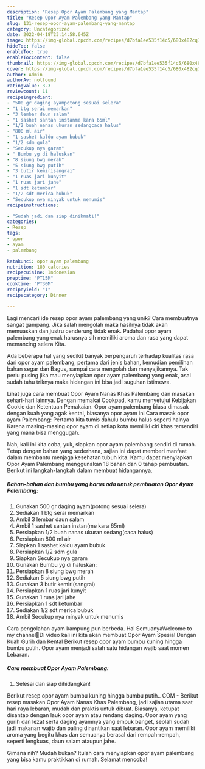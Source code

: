 ```yaml
---
description: "Resep Opor Ayam Palembang yang Mantap"
title: "Resep Opor Ayam Palembang yang Mantap"
slug: 131-resep-opor-ayam-palembang-yang-mantap
category: Uncategorized
date: 2022-04-18T23:14:58.645Z
image: https://img-global.cpcdn.com/recipes/d7bfa1ee535f14c5/680x482cq70/opor-ayam-palembang-foto-resep-utama.jpg
hideToc: false
enableToc: true
enableTocContent: false
thumbnail: https://img-global.cpcdn.com/recipes/d7bfa1ee535f14c5/680x482cq70/opor-ayam-palembang-foto-resep-utama.jpg
cover: https://img-global.cpcdn.com/recipes/d7bfa1ee535f14c5/680x482cq70/opor-ayam-palembang-foto-resep-utama.jpg
author: Admin
authorAv: notfound
ratingvalue: 3.3
reviewcount: 11
recipeingredient:
- "500 gr daging ayampotong sesuai selera"
- "1 btg serai memarkan"
- "3 lembar daun salam"
- "1 sashet santan instanme kara 65ml"
- "1/2 buah nanas ukuran sedangcaca halus"
- "800 ml air"
- "1 sashet kaldu ayam bubuk"
- "1/2 sdm gula"
- "Secukup nya garam"
- " Bumbu yg di haluskan"
- "8 siung bwg merah"
- "5 siung bwg putih"
- "3 butir kemirisangrai"
- "1 ruas jari kunyit"
- "1 ruas jari jahe"
- "1 sdt ketumbar"
- "1/2 sdt merica bubuk"
- "Secukup nya minyak untuk menumis"
recipeinstructions:

- "Sudah jadi dan siap dinikmati!"
categories:
- Resep
tags:
- opor
- ayam
- palembang

katakunci: opor ayam palembang 
nutrition: 180 calories
recipecuisine: Indonesian
preptime: "PT15M"
cooktime: "PT30M"
recipeyield: "1"
recipecategory: Dinner

---
```





Lagi mencari ide resep opor ayam palembang yang unik? Cara membuatnya sangat gampang. Jika salah mengolah maka hasilnya tidak akan memuaskan dan justru cenderung tidak enak. Padahal opor ayam palembang yang enak harusnya sih memiliki aroma dan rasa yang dapat memancing selera Kita.





Ada beberapa hal yang sedikit banyak berpengaruh terhadap kualitas rasa dari opor ayam palembang, pertama dari jenis bahan, kemudian pemilihan bahan segar dan Bagus, sampai cara mengolah dan menyajikannya. Tak perlu pusing jika mau menyiapkan opor ayam palembang yang enak,      asal sudah tahu triknya maka hidangan ini bisa jadi suguhan istimewa.














Lihat juga cara membuat Opor Ayam Nanas Khas Palembang dan masakan sehari-hari lainnya. Dengan memakai Cookpad, kamu menyetujui Kebijakan Cookie dan Ketentuan Pemakaian. Opor ayam palembang biasa dimasak dengan kuah yang agak kental, biasanya opor ayam ini Cara masak opor ayam Palembang: Pertama kita tumis dahulu bumbu halus seperti halnya Karena masing-masing opor ayam di setiap kota memiliki ciri khas tersendiri yang mana bisa menggugah.






Nah, kali ini kita coba, yuk, siapkan opor ayam palembang sendiri di rumah. Tetap dengan bahan yang sederhana, sajian ini dapat memberi manfaat dalam membantu menjaga kesehatan tubuh kita. Kamu dapat menyiapkan Opor Ayam Palembang menggunakan 18 bahan dan 0 tahap pembuatan. Berikut ini langkah-langkah dalam membuat hidangannya.

<!--inarticleads1-->

##### Bahan-bahan dan bumbu yang harus ada untuk pembuatan Opor Ayam Palembang:

1. Gunakan 500 gr daging ayam(potong sesuai selera)
1. Sediakan 1 btg serai memarkan
1. Ambil 3 lembar daun salam
1. Ambil 1 sashet santan instan(me kara 65ml)
1. Persiapkan 1/2 buah nanas ukuran sedang(caca halus)
1. Persiapkan 800 ml air
1. Siapkan 1 sashet kaldu ayam bubuk
1. Persiapkan 1/2 sdm gula
1. Siapkan Secukup nya garam
1. Gunakan  Bumbu yg di haluskan:
1. Persiapkan 8 siung bwg merah
1. Sediakan 5 siung bwg putih
1. Gunakan 3 butir kemiri(sangrai)
1. Persiapkan 1 ruas jari kunyit
1. Gunakan 1 ruas jari jahe
1. Persiapkan 1 sdt ketumbar
1. Sediakan 1/2 sdt merica bubuk
1. Ambil Secukup nya minyak untuk menumis


Cara pengolahan ayam kampung pun berbeda. Hai SemuanyaWelcome to my channel🤗Di video kali ini kita akan membuat Opor Ayam Spesial Dengan Kuah Gurih dan Kental Berikut resep opor ayam bumbu kuning hingga bumbu putih. Opor ayam menjadi salah satu hidangan wajib saat momen Lebaran. 

<!--inarticleads2-->

##### Cara membuat Opor Ayam Palembang:


1. Selesai dan siap dihidangkan!

Berikut resep opor ayam bumbu kuning hingga bumbu putih.. COM - Berikut resep masakan Opor Ayam Nanas Khas Palembang, jadi sajian utama saat hari raya lebaran, mudah dan praktis untuk dibuat. Biasanya, ketupat disantap dengan lauk opor ayam atau rendang daging. Opor ayam yang gurih dan lezat serta daging ayamnya yang empuk banget, seolah sudah jadi makanan wajib dan paling dinantikan saat lebaran. Opor ayam memiliki aroma yang begitu khas dan semuanya berasal dari rempah-rempah, seperti lengkuas, daun salam ataupun jahe. 

Gimana nih? Mudah bukan? Itulah cara menyiapkan opor ayam palembang yang bisa kamu praktikkan di rumah. Selamat mencoba!
